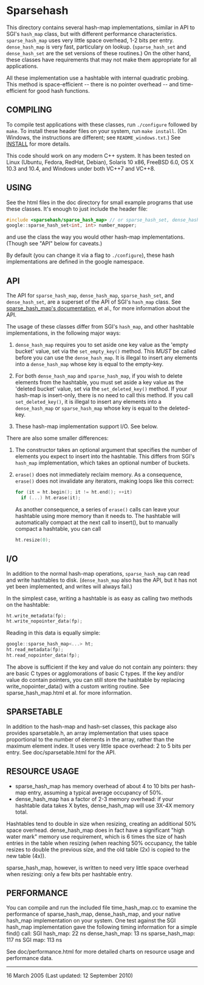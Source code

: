 # Sparsehash

This directory contains several hash-map implementations, similar in
API to SGI's `hash_map` class, but with different performance
characteristics. `sparse_hash_map` uses very little space overhead, 1-2
bits per entry. `dense_hash_map` is very fast, particulary on lookup.
(`sparse_hash_set` and `dense_hash_set` are the set versions of these
routines.)  On the other hand, these classes have requirements that
may not make them appropriate for all applications.

All these implementation use a hashtable with internal quadratic
probing.  This method is space-efficient -- there is no pointer
overhead -- and time-efficient for good hash functions.

COMPILING
---------
To compile test applications with these classes, run `./configure`
followed by `make`.  To install these header files on your system, run
`make install`.  (On Windows, the instructions are different; see
`README_windows.txt`.)  See [INSTALL](./INSTALL) for more details.

This code should work on any modern C++ system.  It has been tested on
Linux (Ubuntu, Fedora, RedHat, Debian), Solaris 10 x86, FreeBSD 6.0,
OS X 10.3 and 10.4, and Windows under both VC++7 and VC++8.

USING
-----
See the html files in the doc directory for small example programs
that use these classes.  It's enough to just include the header file:

```c++
#include <sparsehash/sparse_hash_map> // or sparse_hash_set, dense_hash_map, ...
google::sparse_hash_set<int, int> number_mapper;
```

and use the class the way you would other hash-map implementations.
(Though see "API" below for caveats.)

By default (you can change it via a flag to `./configure`), these hash
implementations are defined in the google namespace.

API
---
The API for `sparse_hash_map`, `dense_hash_map`, `sparse_hash_set`, and
`dense_hash_set`, are a superset of the API of SGI's `hash_map` class.
See [sparse_hash_map's documentation](./doc/sparse_hash_map.html), et al., for more information about the
API.

The usage of these classes differ from SGI's `hash_map`, and other
hashtable implementations, in the following major ways:

1) `dense_hash_map` requires you to set aside one key value as the
   'empty bucket' value, set via the `set_empty_key()` method.  This
   *MUST* be called before you can use the `dense_hash_map`.  It is
   illegal to insert any elements into a `dense_hash_map` whose key is
   equal to the empty-key.

2) For both `dense_hash_map` and `sparse_hash_map`, if you wish to delete
   elements from the hashtable, you must set aside a key value as the
   'deleted bucket' value, set via the `set_deleted_key()` method.  If
   your hash-map is insert-only, there is no need to call this
   method.  If you call `set_deleted_key()`, it is illegal to insert any
   elements into a `dense_hash_map` or `sparse_hash_map` whose key is
   equal to the deleted-key.

3) These hash-map implementation support I/O.  See below.

There are also some smaller differences:

1) The constructor takes an optional argument that specifies the
   number of elements you expect to insert into the hashtable.  This
   differs from SGI's `hash_map` implementation, which takes an optional
   number of buckets.

2) `erase()` does not immediately reclaim memory.  As a consequence,
   `erase()` does not invalidate any iterators, making loops like this
   correct:
    ```cpp
    for (it = ht.begin(); it != ht.end(); ++it)
      if (...) ht.erase(it);
    ```
   As another consequence, a series of `erase()` calls can leave your
   hashtable using more memory than it needs to.  The hashtable will
   automatically compact at the next call to insert(), but to
   manually compact a hashtable, you can call
      ```c++
      ht.resize(0);
      ```

I/O
---
In addition to the normal hash-map operations, `sparse_hash_map` can
read and write hashtables to disk.  (`dense_hash_map` also has the API,
but it has not yet been implemented, and writes will always fail.)

In the simplest case, writing a hashtable is as easy as calling two
methods on the hashtable:
```cpp
ht.write_metadata(fp);
ht.write_nopointer_data(fp);
```
Reading in this data is equally simple:
```cpp
google::sparse_hash_map<...> ht;
ht.read_metadata(fp);
ht.read_nopointer_data(fp);
```

The above is sufficient if the key and value do not contain any
pointers: they are basic C types or agglomorations of basic C types.
If the key and/or value do contain pointers, you can still store the
hashtable by replacing write_nopointer_data() with a custom writing
routine.  See sparse_hash_map.html et al. for more information.

SPARSETABLE
-----------
In addition to the hash-map and hash-set classes, this package also
provides sparsetable.h, an array implementation that uses space
proportional to the number of elements in the array, rather than the
maximum element index.  It uses very little space overhead: 2 to 5
bits per entry.  See doc/sparsetable.html for the API.

RESOURCE USAGE
--------------
* sparse_hash_map has memory overhead of about 4 to 10 bits per 
  hash-map entry, assuming a typical average occupancy of 50%.
* dense_hash_map has a factor of 2-3 memory overhead: if your
  hashtable data takes X bytes, dense_hash_map will use 3X-4X memory
  total.

Hashtables tend to double in size when resizing, creating an
additional 50% space overhead.  dense_hash_map does in fact have a
significant "high water mark" memory use requirement, which is 6 times
the size of hash entries in the table when resizing (when reaching 
50% occupancy, the table resizes to double the previous size, and the 
old table (2x) is copied to the new table (4x)).

sparse_hash_map, however, is written to need very little space
overhead when resizing: only a few bits per hashtable entry.

PERFORMANCE
-----------
You can compile and run the included file time_hash_map.cc to examine
the performance of sparse_hash_map, dense_hash_map, and your native
hash_map implementation on your system.  One test against the
SGI hash_map implementation gave the following timing information for
a simple find() call:
   SGI hash_map:     22 ns
   dense_hash_map:   13 ns
   sparse_hash_map: 117 ns
   SGI map:         113 ns

See doc/performance.html for more detailed charts on resource usage
and performance data.

---
16 March 2005
(Last updated: 12 September 2010)
